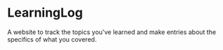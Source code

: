 # LearningLog
A website to track the topics you've learned and make entries about the specifics of what you covered.
